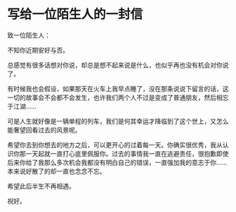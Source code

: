 # 写给一位陌生人的一封信

致一位陌生人：

不知你近期安好与否。

总感觉有很多话想对你说，却总是想不起来说是什么，也似乎再也没有机会对你说了。

有时候我也会假设，如果那天在火车上我早点睡了，没在那条说说下留言的话，这一切的故事会不会都不会发生，也许我们两个人不过是变成了普通朋友，然后相忘于江湖……

可是人生就好像是一辆单程的列车，我们是何其幸运才降临到了这个世上，又怎么能奢望回看过去的风景呢。

希望你去到你想去的地方之后，可以更开心的过着每一天。你确实很优秀，我从认识你那一天起就一直打心底里佩服你。过去的事情我一直在逃避责任，很抱歉即使后来你给了我那么多次机会我都没有明白自己的错误，一直强加我的意志于你……本来说好散了的却一直也念念不忘。

希望此后半生不再相遇。

祝好。